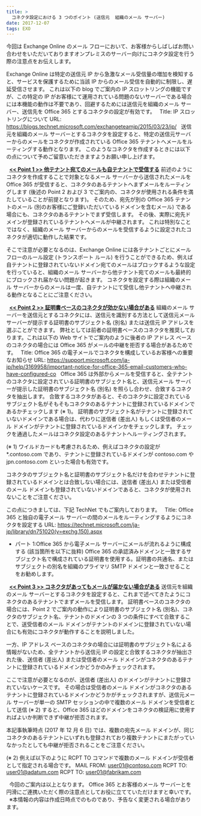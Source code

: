 ```yaml
---
title: >
  コネクタ設定における 3 つのポイント (送信元  組織のメール サーバー)
date: 2017-12-07
tags: EXO
---
```

今回は Exchange Online のメール フローにおいて、お客様からしばしばお問い合わせをいただいておりますオンプレミスのサーバー向けにコネクタ設定を行う際の注意点をお伝えします。

Exchange Online は特定の送信元 IP から急激なメール受信量の増加を検知すると、サービスを保護するために当該 IP からのメール受信を自動的に制限し、遅延受信させます。
これは以下の blog でご案内の IP スロットリングの機能ですが、この特定の IP がお客様にて運用されている問題のないサーバーである場合には本機能の動作は不要であり、回避するためには送信元を組織のメール サーバー、送信先を Office 365 とするコネクタの設定が有効です。
&nbsp;
Title: IP スロットリングについて
URL: <a href="https://blogs.technet.microsoft.com/exchangeteamjp/2015/03/23/ip/">https://blogs.technet.microsoft.com/exchangeteamjp/2015/03/23/ip/</a>
&nbsp;
送信元を組織のメール サーバーとするコネクタを設定すると、特定の送信元サーバーからのメールをコネクタが作成されている Office 365 テナントへメールをルーティングする動作となります。
このようなコネクタを作成するときには以下の点について予めご留意いただきますようお願い申し上げます。

&nbsp;
<u><strong>&lt;&lt; Point 1 &gt;&gt; 他テナント宛てのメールも自テナントで受信する</strong></u>
前述のようにコネクタを作成することで対象となるメール サーバーから送信されたメールを Office 365 が受信すると、コネクタのあるテナントへまずメールをルーティングします (後述の Point 2 および 3 でご案内の、コネクタが使用される条件を満たしていることが前提となります)。
そのため、宛先が別の Office 365 テナントのメール (別のお客様にご登録いただいているドメインを含むメール) である場合にも、コネクタのあるテナントでまず受信します。
その後、実際に宛先ドメインが登録されているテナントへメールが中継されます。
これは特別なことではなく、組織のメール サーバーからのメールを受信するように設定されたコネクタが適切に動作した結果です。

そこで注意が必要となるのは、Exchange Online には各テナントごとにメール フローのルール設定 (トランスポート ルール) を行うことができるため、例えば自テナントに登録されていないドメイン宛てのメールはブロックするような設定を行っていると、組織のメール サーバーから他テナント宛てのメールも最終的にブロックされ届かない問題が起きます。
コネクタを設定する際は組織のメール サーバーからのメールは一度、自テナントにて受信し他テナントへ中継される動作となることにご注意ください。

&nbsp;
<u><strong>&lt;&lt; Point 2 &gt;&gt; 証明書ベースのコネクタが効かない場合がある</strong></u>
組織のメール サーバーを送信元とするコネクタには、送信元を識別する方法として送信元メール サーバーが提示する証明書のサブジェクト名 (別名) または送信元 IP アドレスを選ぶことができます。
弊社としては前者の証明書ベースのコネクタを推奨しております。これは以下の Web サイトでご案内のように後者の IP アドレス ベースのコネクタの場合には Office 365 がメールの中継を拒否する場合があるためです。
&nbsp;
 Title: Office 365 の電子メールでコネクタを構成しているお客様への重要なお知らせ
  URL: <a href="https://support.microsoft.com/ja-jp/help/3169958/important-notice-for-office-365-email-customers-who-have-configured-co">https://support.microsoft.com/ja-jp/help/3169958/important-notice-for-office-365-email-customers-who-have-configured-co</a>
&nbsp;
Office 365 は外部からメールを受信すると、全テナントのコネクタに設定されている証明書のサブジェクト名と、送信元メール サーバーが提示した証明書のサブジェクト名 (別名) を照らし合わせ、合致するコネクタを抽出します。
合致するコネクタがあると、そのコネクタに設定されているサブジェクト名がそもそもコネクタのあるテナントに登録されているドメインであるかチェックします (※ 1)。
証明書のサブジェクト名がテナントに登録されていないドメインである場合は、代わりに送信者 (差出人) もしくは受信者のメール ドメインがテナントに登録されているドメインかをチェックします。
チェックを通過したメールはコネクタ設定のあるテナントへルーティングされます。

(※ 1) ワイルドカードも考慮されるため、例えばコネクタの設定が *.contoso.com であり、テナントに登録されているドメインが contoso.com や jpn.contoso.com といった場合も有効です。

コネクタのサブジェクト名と証明書のサブジェクト名だけを合わせテナントに登録されているドメインとは合致しない場合には、送信者 (差出人) または受信者のメール ドメインも登録されていないドメインであると、コネクタが使用されないことをご注意ください。

この点につきましては、下記 TechNet でもご案内しております。
&nbsp;
Title: Office 365 と独自の電子メール サーバーの間のメールをルーティングするようにコネクタを設定する
URL: <a href="https://technet.microsoft.com/ja-jp/library/dn751020(v=exchg.150).aspx">https://technet.microsoft.com/ja-jp/library/dn751020(v=exchg.150).aspx</a>
- パート 1:Office 365 から電子メール サーバーにメールが流れるように構成する (該当箇所を以下に抜粋)
Office 365 の承認済みドメインと一致するサブジェクト名で構成されている証明書を使用する。証明書の共通名、またはサブジェクトの別名を組織のプライマリ SMTP ドメインと一致させることをお勧めします。

&nbsp;
<u><strong>&lt;&lt; Point 3 &gt;&gt; コネクタがあってもメールが届かない場合がある</strong></u>
送信元を組織のメール サーバーとするコネクタを設定すると、これまで述べてきたようにコネクタのあるテナントでまずメールを受信します。
証明書ベースのコネクタの場合には、Point 2 でご案内の動作により証明書のサブジェクト名 (別名)、コネクタのサブジェクト名、テナントのドメインの 3 つの条件にすべて合致することで、送受信者のメール ドメインがテナントのドメインに登録されていない場合にも有効にコネクタが動作することを説明しました。

一方、IP アドレス ベースのコネクタの場合には証明書のサブジェクト名による情報がないため、全テナントから送信元 IP の設定と合致するコネクタが抽出された後、送信者 (差出人) または受信者のメール ドメインがコネクタのあるテナントに登録されているドメインかどうかのみチェックされます。

ここで注意が必要となるのが、送信者 (差出人) のドメインがテナントに登録されていないケースです。
その場合は受信者のメール ドメインがコネクタのあるテナントに登録されているドメインかどうかがチェックされますが、送信元メール サーバーが単一の SMTP セッションの中で複数のメール ドメインを受信者として送信 (※ 2) すると、Office 365 はどのドメインをコネクタの検証用に使用すればよいか判断できず中継が拒否されます。

本記事執筆時点 (2017 年 12 月 6 日) では、複数の宛先メール ドメインが、同じコネクタのあるテナントにいずれも登録されており複数テナントにまたがっていなかったとしても中継が拒否されることをご注意ください。

(※ 2) 例えば以下のように RCPT TO コマンドで複数のメール ドメインが受信者として指定される場合です。
MAIL FROM: user01@contoso.com
RCPT TO: user01@adatum.com
RCPT TO: user01@fabrikam.com

&nbsp;
今回のご案内は以上となります。
Office 365 とお客様のメール サーバーとを円滑にご連携いただく際の注意点としてお役に立てていただけますと幸いです。
&nbsp;
※本情報の内容は作成日時点でのものであり、予告なく変更される場合があります。

